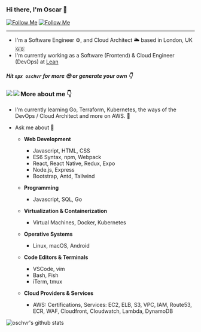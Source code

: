 ### Hi there, I'm Oscar 👋

[![Follow Me](https://img.shields.io/twitter/follow/oschvr?style=social)](https://twitter.com/oschvr)  [![Follow Me](https://img.shields.io/github/followers/oschvr?style=social)](https://github.com/oschvr) 

---

- I'm a Software Engineer ⚙️, and Cloud Architect 🌥 based in London, UK 🇬🇧
- I'm currently working as a Software (Frontend) & Cloud Engineer (DevOps) at [Lean](https://leantech.me)

#####  Hit `npx oschvr` for more 😎 or generate your own 👇

<a href="https://github.com/oschvr/card">
  <img align="left" src="https://github-readme-stats.vercel.app/api/pin/?username=oschvr&repo=card" />
</a>
<a href="https://github.com/oschvr/blog">
  <img align="left" src="https://github-readme-stats.vercel.app/api/pin/?username=oschvr&repo=blog" />
</a>





### More about me 👇

- I'm currently learning Go, Terraform, Kubernetes, the ways of the DevOps / Cloud Architect and more on AWS. 🌱 
- Ask me about 🤔 

	- **Web Development**
		- Javascript, HTML, CSS
		- ES6 Syntax, npm, Webpack
		- React, React Native, Redux, Expo
		- Node.js, Express 
		- Bootstrap, Antd, Tailwind

	- **Programming**
		- Javascript, SQL, Go

	- **Virtualization & Containerization**
		- Virtual Machines, Docker, Kubernetes

	- **Operative Systems**
		- Linux, macOS, Android

	- **Code Editors & Terminals**
		- VSCode, vim
		- Bash, Fish
		- iTerm, tmux

	- **Cloud Providers & Services**
		- AWS: Certifications, Services: EC2, ELB, S3, VPC, IAM, Route53, ECR, WAF, Cloudfront, Cloudwatch, Lambda, DynamoDB

![oschvr's github stats](https://github-readme-stats.vercel.app/api?username=oschvr&show_icons=true)
